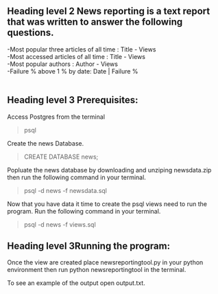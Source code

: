 ## Heading level 2 News reporting is a text report that was written to answer the following questions.
-Most popular three articles of all time : Title - Views</br>
-Most accessed articles of all time : Title - Views</br>
-Most popular authors : Author - Views</br>
-Failure % above 1 % by date: Date | Failure %</br>
</br>

## Heading level 3 Prerequisites:
Access Postgres from the terminal
>psql

Create the news Database.
>CREATE DATABASE news;

Popluate the news database by downloading and unziping newsdata.zip then run the following command in your terminal. 
> psql -d news -f newsdata.sql
    
Now that you have data it time to create the psql views need to run the program. Run the following command in your terminal.
>psql -d news -f views.sql</code>

## Heading level 3Running the program:

Once the view are created place newsreportingtool.py in your python environment then run python newsreportingtool in the terminal.

To see an example of the output open output.txt.


